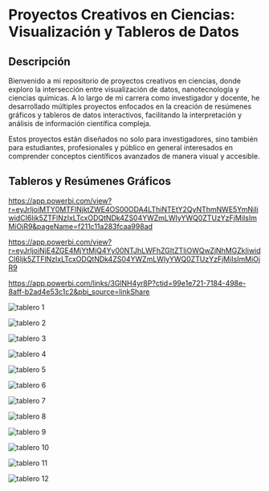 # Proyectos Creativos en Ciencias: Visualización y Tableros de Datos


## Descripción
Bienvenido a mi repositorio de proyectos creativos en ciencias, donde exploro la intersección entre visualización de datos, nanotecnología y ciencias químicas. A lo largo de mi carrera como investigador y docente, he desarrollado múltiples proyectos enfocados en la creación de resúmenes gráficos y tableros de datos interactivos, facilitando la interpretación y análisis de información científica compleja.

Estos proyectos están diseñados no solo para investigadores, sino también para estudiantes, profesionales y público en general interesados en comprender conceptos científicos avanzados de manera visual y accesible.

## Tableros y Resúmenes Gráficos

https://app.powerbi.com/view?r=eyJrIjoiMTY0MTFlNjktZWE4OS00ODA4LThiNTEtY2QyNThmNWE5YmNiIiwidCI6Ijk5ZTFlNzIxLTcxODQtNDk4ZS04YWZmLWIyYWQ0ZTUzYzFjMiIsImMiOjR9&pageName=f211c11a283fcaa998ad

https://app.powerbi.com/view?r=eyJrIjoiNjE4ZGE4MjYtMjQ4Yy00NTJhLWFhZGItZTliOWQwZjNhMGZkIiwidCI6Ijk5ZTFlNzIxLTcxODQtNDk4ZS04YWZmLWIyYWQ0ZTUzYzFjMiIsImMiOjR9

https://app.powerbi.com/links/3GlNH4yr8P?ctid=99e1e721-7184-498e-8aff-b2ad4e53c1c2&pbi_source=linkShare


![tablero 1](assets/Diapositiva10.PNG)

![tablero 2](assets/Diapositiva11.PNG)

![tablero 3](assets/Diapositiva1.PNG)

![tablero 4](assets/Diapositiva12.png)

![tablero 5](assets/Diapositiva2.PNG)

![tablero 6](assets/Diapositiva3.PNG)

![tablero 7](assets/Diapositiva4.PNG)

![tablero 8](assets/Diapositiva5.PNG)

![tablero 9](assets/Diapositiva6.PNG)

![tablero 10](assets/Diapositiva7.PNG)

![tablero 11](assets/Diapositiva8.PNG)

![tablero 12](assets/Diapositiva9.PNG)
